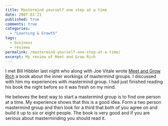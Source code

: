 ```yaml
---
title: Mastermind yourself one step at a time
date: 2007-01-21
published: true
comments: true
categories:
  - "Learning & Growth"
tags:
  - business
  - reviews
permalink: /mastermind-yourself-one-step-at-a-time/
excerpt: My review of Meet and Grow Rich
---
```

I met Bill Hibbler last night who along with Joe Vitale wrote  [Meet and Grow Rich](http://www.meetandgrowrich.com) a book about the inner workings of mastermind groups.  I discussed with him my experiences with mastermind group.  I had just finished reading his book the night before so it was fresh on my mind.

He believes the best way to start a mastermind group is to find one person at a time.  My experience shows that this is a good idea.  Form a two person mastermind group and then look for a third that both of you agree on and build it up to six or eight people.  The book is very good and if you are serious about masterminding you should read it.